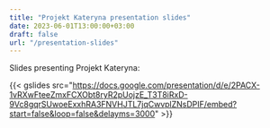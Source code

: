 ```yaml
---
title: "Projekt Kateryna presentation slides" 
date: 2023-06-01T13:00:00+03:00
draft: false
url: "/presentation-slides"
---
```


Slides presenting Projekt Kateryna:


{{< gslides src="https://docs.google.com/presentation/d/e/2PACX-1vRXwFteeZmxFCXObt8ryR2pUojzE_T3T8iRxD-9Vc8gqrSUwoeExxhRA3FNVHJTL7jqCwvplZNsDPIF/embed?start=false&loop=false&delayms=3000" >}}
